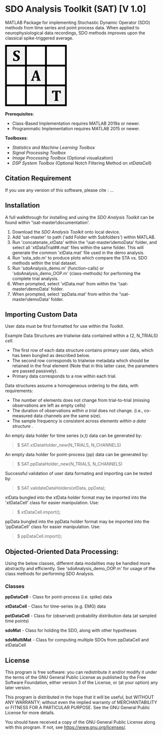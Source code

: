 # SDO Analysis Toolkit (SAT) [V 1.0]
MATLAB Package for implementing Stochastic Dynamic Operator (SDO) methods from time series and point process data. When applied to neurophysiological data recordings, 
SDO methods improves upon the classical spike-triggered average. 

![SDO_Logo](https://github.com/GiszterLab/SdoAnalysisToolkit/blob/main/SAT_Logo.png)



__Prerequisites__: 

- Class-Based Implementation requires MATLAB 2019a or newer.
- Programmatic Implementation requires MATLAB 2015 or newer. 

__Toolboxes__: 
- <em> Statistics and Machine Learning Toolbox </em>
- <em> Signal Processing Toolbox </em>
- <em>Image Processing Toolbox </em> (Optional visualization)
- <em> DSP System Toolbox </em> (Optional Notch Filtering Method on <em>xtDataCell</em>)


## Citation Requirement
If you use any version of this software, please cite : ... 

## Installation

A full walkthrough for installing and using the <em> SDO Analysis Toolkit </em> can be found within '\sat-master\documentation'.

1. Download the <em> SDO Analysis Toolkit </em> onto local device. 
2. Add 'sat-master' to path ('add Folder with Subfolders') within MATLAB. 
3. Run 'concatenate_xtData' within the '\sat-master\demoData\' folder, and select all 'xtDataTrial##.mat' files within the same folder. This will generate the common 'xtData.mat' file used in the demo analysis. 
4. Run 'ssta_sdo.m' to produce plots which compare the STA vs. SDO methods within the trial dataset. 
5. Run 'sdoAnalysis_demo.m' (function-calls) or 'sdoAnalysis_demo_OOP.m' (class-methods) for performing the complete trial analysis. 
  1. When prompted, select 'xtData.mat' from within the '\sat-master\demoData\' folder. 
  2. When prompted, select 'ppData.mat' from within the '\sat-master\demoData\' folder. 

## Importing Custom Data

User data must be first formatted for use within the <em>Toolkit</em>. 

Example Data Structures are trialwise data contained within a {2, N_TRIALS} <em>cell</em>. 
- The first row of each data structure contains primary user data, which has been bungled as described below. 
- The second row corresponds to trialwise metadata which should be retained in the final element (Note that in this latter case, the parameters are passed passively). 
- Primary data corresponds to a row within each trial. 

Data structures assume a homogeneous ordering to the data, with requirements: 
- The number of elements does not change from trial-to-trial (missing observations are left as empty cells)
- The duration of observations <em> within a trial </em> does not change. (i.e., co-measured data channels are the same size). 
- The sample frequency is consistent across elements <em> within a data structure </em>. 

An empty data holder for time series (x,t) data can be generated by: 
> $ SAT.xtDataHolder_new(N_TRIALS, N_CHANNELS)

An empty data holder for point-process (pp) data can be generated by: 
> $ SAT.ppDataHolder_new(N_TRIALS, N_CHANNELS)

Successful validation of user data formating and importing can be tested by: 
> $ SAT.validateDataHolders(xtData, ppData);  

xtData bungled into the xtData holder format may be imported into the 'xtDataCell' class for easier manipulation. Use: 
> $ xtDataCell.import(); 

ppData bungled into the ppData holder format may be imported into the 'ppDataCell' class for easier manipulation. Use: 
> $ ppDataCell.import(); 

## Objected-Oriented Data Processing:

Using the below classes, different data modalities may be handled more abstractly and efficiently. See 'sdoAnalysis_demo_OOP.m' for usage of the class methods for performing SDO Analysis. 

### Classes

**ppDataCell** 	- Class for point-process (i.e. spike) data

**xtDataCell**	- Class for time-series (e.g. EMG) data 

**pxtDataCell** - Class for (observed) probability distribution data (at sampled time points)

**sdoMat**  	  - Class for holding the SDO, along with other hypotheses

**sdoMultiMat** - Class for computing multiple SDOs from ppDataCell and xtDataCell

## License
This program is free software: you can redistribute it and/or modify
it under the terms of the GNU General Public License as published by
the Free Software Foundation, either version 3 of the License, or
(at your option) any later version.

This program is distributed in the hope that it will be useful,
but WITHOUT ANY WARRANTY; without even the implied warranty of
MERCHANTABILITY or FITNESS FOR A PARTICULAR PURPOSE.  See the
GNU General Public License for more details.

You should have received a copy of the GNU General Public License
along with this program.  If not, see <https://www.gnu.org/licenses/>.
